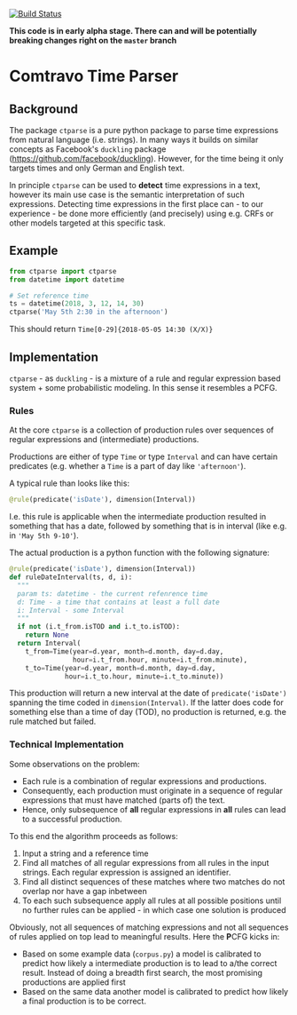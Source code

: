 [![Build Status](https://travis-ci.org/comtravo/ctparse.svg?branch=master)](https://travis-ci.org/comtravo/ctparse)

**This code is in early alpha stage. There can and will be potentially breaking changes right on the `master` branch**

# Comtravo Time Parser

## Background

The package `ctparse` is a pure python package to parse time expressions from natural language (i.e. strings). In many ways it builds on similar concepts as Facebook's `duckling` package (https://github.com/facebook/duckling). However, for the time being it only targets times and only German and English text.

In principle `ctparse` can be used to **detect** time expressions in a text, however its main use case is the semantic interpretation of such expressions. Detecting time expressions in the first place can - to our experience - be done more efficiently (and precisely) using e.g. CRFs or other models targeted at this specific task.

## Example

```python
from ctparse import ctparse
from datetime import datetime

# Set reference time
ts = datetime(2018, 3, 12, 14, 30)
ctparse('May 5th 2:30 in the afternoon')
```

This should return `Time[0-29]{2018-05-05 14:30 (X/X)}`

## Implementation
`ctparse` - as `duckling` - is a mixture of a rule and regular expression based system + some probabilistic modeling. In this sense it resembles a PCFG.

### Rules

At the core `ctparse` is a collection of production rules over sequences of regular expressions and (intermediate) productions.

Productions are either of type `Time` or type `Interval` and can have certain predicates (e.g. whether a `Time` is a part of day like `'afternoon'`).

A typical rule than looks like this:

```python
@rule(predicate('isDate'), dimension(Interval))
```

I.e. this rule is applicable when the intermediate production resulted in something that has a date, followed by something that is in interval (like e.g. in `'May 5th 9-10'`).

The actual production is a python function with the following signature:

```python
@rule(predicate('isDate'), dimension(Interval))
def ruleDateInterval(ts, d, i):
  """
  param ts: datetime - the current refenrence time
  d: Time - a time that contains at least a full date
  i: Interval - some Interval
  """
  if not (i.t_from.isTOD and i.t_to.isTOD):
    return None
  return Interval(
    t_from=Time(year=d.year, month=d.month, day=d.day,
                hour=i.t_from.hour, minute=i.t_from.minute),
    t_to=Time(year=d.year, month=d.month, day=d.day,
              hour=i.t_to.hour, minute=i.t_to.minute))
```

This production will return a new interval at the date of `predicate('isDate')` spanning the time coded in `dimension(Interval)`. If the latter does code for something else than a time of day (TOD), no production is returned, e.g. the rule matched but failed.

### Technical Implementation

Some observations on the problem:

- Each rule is a combination of regular expressions and productions.
- Consequently, each production must originate in a sequence of regular expressions that must have matched (parts of) the text.
- Hence, only subsequence of **all** regular expressions in **all** rules can lead to a successful production.

To this end the algorithm proceeds as follows:

1. Input a string and a reference time
2. Find all matches of all regular expressions from all rules in the input strings. Each regular expression is assigned an identifier.
3. Find all distinct sequences of these matches where two matches do not overlap nor have a gap inbetween
4. To each such subsequence apply all rules at all possible positions until no further rules can be applied - in which case one solution is produced

Obviously, not all sequences of matching expressions and not all sequences of rules applied on top lead to meaningful results. Here the **P**CFG kicks in:

- Based on some example data (`corpus.py`) a model is calibrated to predict how likely a intermediate production is to lead to a/the correct result. Instead of doing a breadth first search, the most promising productions are applied first
- Based on the same data another model is calibrated to predict how likely a final production is to be correct.
